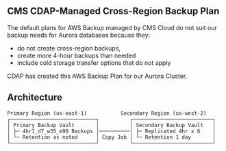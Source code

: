 ## CMS CDAP-Managed Cross-Region Backup Plan

The default plans for AWS Backup managed by CMS Cloud do not suit our backup needs for Aurora databases because they:
* do not create cross-region backups,
* create more 4-hour backups than needed
* include cold storage transfer options that do not apply

CDAP has created this AWS Backup Plan for our Aurora Cluster.  


## Architecture

```
Primary Region (us-east-1)           Secondary Region (us-west-2)
┌────────────────────────────┐          ┌──────────────────────────┐
│ Primary Backup Vault       │          │ Secondary Backup Vault   │
│ ├─ 4hr1_d7_w35_m90 Backups │──────────│ ├─ Replicated 4hr x 6    │
│ └─ Retention as noted      │ Copy Job | └─ Retention 1 day       │
└────────────────────────────┘          └──────────────────────────┘
```

